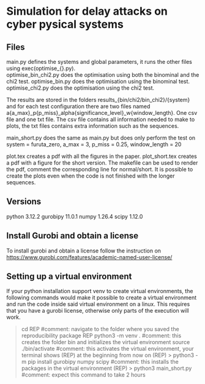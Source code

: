 # Simulation for delay attacks on cyber pysical systems

## Files
main.py defines the systems and global parameters, it runs the other files using exec(optimise_{}.py).  
optimise_bin_chi2.py does the optimisation using both the binominal and the chi2 test.
optimise_bin.py does the optimisation using the binominal test.
optimise_chi2.py does the optimisation using the chi2 test.

The results are stored in the folders results_{bin/chi2/bin_chi2}/{system} and for each test configuration there are
two files named a{a_max}_p{p_miss}_alpha{significance_level}_w{window_length}. One csv file and one txt file. 
The csv file contains all information needed to make to plots, the txt files contains extra information such as the sequences.

main_short.py does the same as main.py but does only perform the test on system = furuta_zero, a_max = 3, p_miss = 0.25, window_length = 20

plot.tex creates a pdf with all the figures in the paper.
plot_short.tex creates a pdf with a figure for the short version.
The makefile can be used to render the pdf, comment the corresponding line for normal/short.
It is possible to create the plots even when the code is not finished with the longer sequences.

## Versions
python          3.12.2
gurobipy        11.0.1
numpy           1.26.4
scipy           1.12.0

## Install Gurobi and obtain a license
To install gurobi and obtain a license follow the instruction on 
https://www.gurobi.com/features/academic-named-user-license/  

## Setting up a virtual environment
If your python installation support venv to create virtual environments, the following commands would make it possible to create a virtual environment and run the code inside said virtual environment on a linux. This requires that you have a gurobi license, otherwise only parts of the execution will work.   

> cd REP
#comment: navigate to the folder where you saved the reproducibility package REP
> python3 -m venv .
#comment: this creates the folder bin and initializes the virtual environment
> source ./bin/activate
#comment: this activates the virtual environment,
        your terminal shows (REP) at the beginning from now on
(REP) > python3 -m pip install gurobipy numpy scipy
#comment: this installs the packages in the virtual environment
(REP) > python3 main_short.py
#comment: expect this command to take 2 hours


